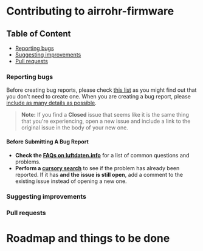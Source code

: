 # Contributing to airrohr-firmware

## Table of Content

* [Reporting bugs](#reporting-bugs)
* [Suggesting improvements](#suggesting-improvements)
* [Pull requests](#pull-requests)

### Reporting bugs

Before creating bug reports, please check [this list](#before-submitting-a-bug-report) as you might find out that you don't need to create one. When you are creating a bug report, please [include as many details as possible](#how-do-i-submit-a-good-bug-report).

> **Note:** If you find a **Closed** issue that seems like it is the same thing that you're experiencing, open a new issue and include a link to the original issue in the body of your new one.

#### Before Submitting A Bug Report

* **Check the [FAQs on luftdaten.info](https://luftdaten.info/faq/)** for a list of common questions and problems.
* **Perform a [cursory search](https://github.com/search?utf8=%E2%9C%93&q=+is%3Aissue+user%3Aopendata-stuttgart+repo%3Asensors-software&type=)** to see if the problem has already been reported. If it has **and the issue is still open**, add a comment to the existing issue instead of opening a new one.

### Suggesting improvements


### Pull requests


# Roadmap and things to be done

